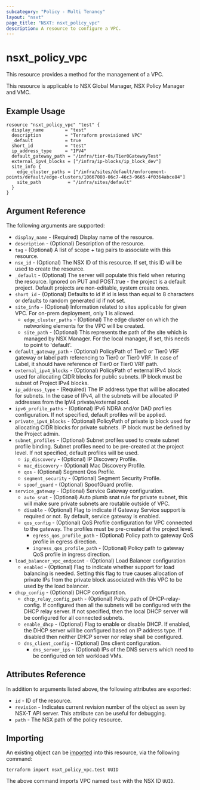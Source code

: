 ```yaml
---
subcategory: "Policy - Multi Tenancy"
layout: "nsxt"
page_title: "NSXT: nsxt_policy_vpc"
description: A resource to configure a VPC.
---
```


# nsxt_policy_vpc

This resource provides a method for the management of a VPC.

This resource is applicable to NSX Global Manager, NSX Policy Manager and VMC.

## Example Usage

```hcl
resource "nsxt_policy_vpc" "test" {
  display_name        = "test"
  description         = "Terraform provisioned VPC"
  _default            = true
  short_id            = "test"
  ip_address_type     = "IPV4"
  default_gateway_path = "/infra/tier-0s/Tier0GatewayTest"
  external_ipv4_blocks = ["/infra/ip-blocks/ip_block_dev"]
  site_info {
    edge_cluster_paths = ["/infra/sites/default/enforcement-points/default/edge-clusters/10667080-06c7-46c3-9665-4f0364abce84"]
    site_path          = "/infra/sites/default"
  }
}
```

## Argument Reference

The following arguments are supported:

* `display_name` - (Required) Display name of the resource.
* `description` - (Optional) Description of the resource.
* `tag` - (Optional) A list of scope + tag pairs to associate with this resource.
* `nsx_id` - (Optional) The NSX ID of this resource. If set, this ID will be used to create the resource.
* `_default` - (Optional) The server will populate this field when returing the resource. Ignored on PUT and POST.true - the project is a default project. Default projects are non-editable, system create ones.
* `short_id` - (Optional) Defaults to id if id is less than equal to 8 characters or defaults to random generated id if not set.
* `site_info` - (Optional) Information related to sites applicable for given VPC. For on-prem deployment, only 1 is allowed.
  * `edge_cluster_paths` - (Optional) The edge cluster on which the networking elements for the VPC will be created.
  * `site_path` - (Optional) This represents the path of the site which is managed by NSX Manager. For the local manager, if set, this needs to point to 'default'.
* `default_gateway_path` - (Optional) PolicyPath of Tier0 or Tier0 VRF gateway or label path referencing to Tier0 or Tier0 VRF. In case of Label, it should have reference of Tier0 or Tier0 VRF path.
* `external_ipv4_blocks` - (Optional) PolicyPath of external IPv4 block used for allocating CIDR blocks for public subnets. IP block must be subset of Project IPv4 blocks.
* `ip_address_type` - (Required) The IP address type that will be allocated for subnets. In the case of IPv4, all the subnets will be allocated IP addresses from the IpV4 private/external pool.
* `ipv6_profile_paths` - (Optional) IPv6 NDRA and/or DAD profiles configuration. If not specified, default profiles will be applied.
* `private_ipv4_blocks` - (Optional) PolicyPath of private ip block used for allocating CIDR blocks for private subnets. IP block must be defined by the Project admin.
* `subnet_profiles` - (Optional) Subnet profiles used to create subnet profile binding. Subnet profiles need to be pre-created at the project level. If not specified, default profiles will be used.
  * `ip_discovery` - (Optional) IP Discovery Profile.
  * `mac_discovery` - (Optional) Mac Discovery Profile.
  * `qos` - (Optional) Segment Qos Profile.
  * `segment_security` - (Optional) Segment Security Profile.
  * `spoof_guard` - (Optional) SpoofGuard profile.
* `service_gateway` - (Optional) Service Gateway configuration.
  * `auto_snat` - (Optional) Auto plumb snat rule for private subnet, this will make sure private subnets are routable outside of VPC.
  * `disable` - (Optional) Flag to indicate if Gateway Service support is required or not. By default, service gateway is enabled.
  * `qos_config` - (Optional) QoS Profile configuration for VPC connected to the gateway. The profiles must be pre-created at the project level.
    * `egress_qos_profile_path` - (Optional) Policy path to gateway QoS profile in egress direction.
    * `ingress_qos_profile_path` - (Optional) Policy path to gateway QoS profile in ingress direction.
* `load_balancer_vpc_endpoint` - (Optional) Load Balancer configuration
  * `enabled` - (Optional) Flag to indicate whether support for load balancing is needed. Setting this flag to true causes allocation of private IPs from the private block associated with this VPC to be used by the load balancer.
* `dhcp_config` - (Optional) DHCP configuration.
  * `dhcp_relay_config_path` - (Optional) Policy path of DHCP-relay-config. If configured then all the subnets will be configured with the DHCP relay server. If not specified, then the local DHCP server will be configured for all connected subnets.
  * `enable_dhcp` - (Optional) Flag to enable or disable DHCP. If enabled, the DHCP server will be configured based on IP address type. If disabled then neither DHCP server nor relay shall be configured.
  * `dns_client_config` - (Optional) Dns client configuration.
    * `dns_server_ips` - (Optional) IPs of the DNS servers which need to be configured on teh workload VMs.

## Attributes Reference

In addition to arguments listed above, the following attributes are exported:

* `id` - ID of the resource.
* `revision` - Indicates current revision number of the object as seen by NSX-T API server. This attribute can be useful for debugging.
* `path` - The NSX path of the policy resource.

## Importing

An existing object can be [imported][docs-import] into this resource, via the following command:

[docs-import]: https://www.terraform.io/cli/import

```
terraform import nsxt_policy_vpc.test UUID
```

The above command imports VPC named `test` with the NSX ID `UUID`.
